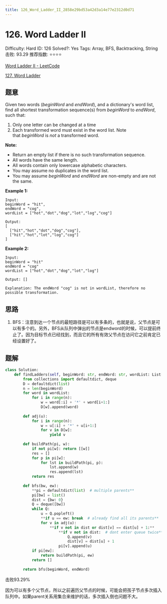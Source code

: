 ```yaml
---
title: 126_Word_Ladder_II_2858e29bd53a42d3a14e77e2312d0d71
---
```


# 126. Word Ladder II

Difficulty: Hard
ID: 126
Solved?: Yes
Tags: Array, BFS, Backtracking, String
击败: 93.29
推荐指数: ⭐⭐⭐⭐

[Word Ladder II - LeetCode](https://leetcode.com/problems/word-ladder-ii/)

[127. Word Ladder](127%20Word%20Ladder%202ee16296000c4703887e6e6807113155.md) 

## 题意

Given two words (*beginWord* and *endWord*), and a dictionary's word list, find all shortest transformation sequence(s) from *beginWord* to *endWord*, such that:

1. Only one letter can be changed at a time
2. Each transformed word must exist in the word list. Note that *beginWord* is *not* a transformed word.

**Note:**

- Return an empty list if there is no such transformation sequence.
- All words have the same length.
- All words contain only lowercase alphabetic characters.
- You may assume no duplicates in the word list.
- You may assume *beginWord* and *endWord* are non-empty and are not the same.

**Example 1:**

```
Input:
beginWord = "hit",
endWord = "cog",
wordList = ["hot","dot","dog","lot","log","cog"]

Output:
[
  ["hit","hot","dot","dog","cog"],
  ["hit","hot","lot","log","cog"]
]

```

**Example 2:**

```
Input:
beginWord = "hit"
endWord = "cog"
wordList = ["hot","dot","dog","lot","log"]

Output: []

Explanation: The endWord "cog" is not in wordList, therefore no possible transformation.

```

## 思路

1. BFS：注意到达一个节点的最短路径是可以有多条的，也就是说，父节点是可以有多个的。另外，BFS从队列中弹出的节点是endword的时候，可以提前终止了。因为目标节点已经找到，而且它的所有有效父节点在访问它之前肯定已经设置好了。

## 题解

```python
class Solution:
    def findLadders(self, beginWord: str, endWord: str, wordList: List[str]) -> List[List[str]]:
        from collections import defaultdict, deque
        D = defaultdict(list)
        n = len(beginWord)
        for word in wordList:
            for i in range(n):
                w = word[:i] + '*' + word[i+1:]
                D[w].append(word)
        
        def adj(u):
            for i in range(n):
                w = u[:i] + '*' + u[i+1:]
                for v in D[w]:
                    yield v
                    
        def buildPath(pi, w):
            if not pi[w]: return [[w]]
            res = []
            for p in pi[w]:
                for lst in buildPath(pi, p):
                    lst.append(w)
                    res.append(lst)
            return res
        
        def bfs(bw, ew):
            **pi = defaultdict(list)  # multiple parents**
            pi[bw] = list()
            dist = {bw: 0}
            Q = deque([bw])
            while Q:
                u = Q.popleft()
                **if u == ew: break  # already find all its parents**
                for v in adj(u):
                    **if v not in dist or dist[v] == dist[u] + 1:**
                        **if v not in dist:  # dont enter queue twice**
                            Q.append(v)
                            dist[v] = dist[u] + 1
                        pi[v].append(u)
            if pi[ew]:
                return buildPath(pi, ew)
            return []
        
        return bfs(beginWord, endWord)
```

击败93.29%

因为可以有多个父节点，所以之前遍历父节点的时候，可能会把孩子节点多次插入队列中。如果parent关系用集合来维护的话，多次插入倒也问题不大。